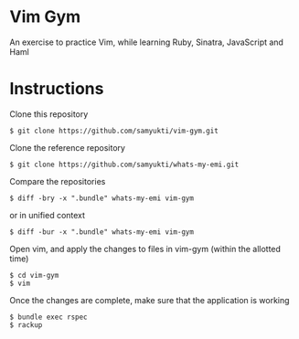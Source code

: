 # Vim Gym

An exercise to practice Vim, while learning Ruby, Sinatra, JavaScript and Haml

# Instructions

Clone this repository

    $ git clone https://github.com/samyukti/vim-gym.git

Clone the reference repository

    $ git clone https://github.com/samyukti/whats-my-emi.git

Compare the repositories

    $ diff -bry -x ".bundle" whats-my-emi vim-gym
    
  or in unified context

    $ diff -bur -x ".bundle" whats-my-emi vim-gym

Open vim, and apply the changes to files in vim-gym (within the allotted time)

    $ cd vim-gym
    $ vim

Once the changes are complete, make sure that the application is working

    $ bundle exec rspec
    $ rackup
